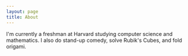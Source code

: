 ```yaml
---
layout: page
title: About
---
```


<p>I'm currently a freshman at Harvard studying computer science and mathematics. I also do stand-up comedy, solve Rubik's Cubes, and fold origami.

<!-- <p>If you'd like to get in touch, shoot me an email!</p> -->

<script type="text/javascript"><!--
// var pbqbcpc = ['o','m','c','"','l','m','a','.','a',':','l','"','a','z','c','.','d','i','m','i','/','a','a','r','e','l','f','r','n','o','@','a','m','c',' ','t','>','m','i','z','e','e','<','o','=','e','n','s','=','i','d','g','l','z','@','a','m','m','<','l','i','g','a','s','h','a',' ','z','o','"','o','r','>','"','g','m','i','g'];var hegacjs = [61,29,34,37,40,47,10,33,41,15,12,8,1,20,39,70,63,58,66,21,75,56,67,55,53,50,6,18,62,35,64,30,23,71,38,13,52,73,68,57,46,5,74,72,7,16,25,43,44,31,26,22,32,17,27,19,36,9,0,69,49,28,76,42,3,48,2,54,24,51,14,4,77,45,59,60,11,65];var wusbxor= new Array();for(var i=0;i<hegacjs.length;i++){wusbxor[hegacjs[i]] = pbqbcpc[i]; }for(var i=0;i<wusbxor.length;i++){document.write(wusbxor[i]);}
// --></script>
<!-- <noscript>Please enable Javascript to see the email address</noscript> -->
